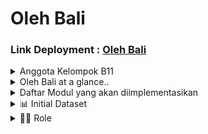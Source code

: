 # Oleh Bali

### Link Deployment : [Oleh Bali](http://ezar-akhdan-olehbali.pbp.cs.ui.ac.id/ 'Oleh Bali Website')

<details>
<summary>Anggota Kelompok B11</summary>

- Yemima Clara Nainggolan (2306245825)
- Nabilah Devina Mu'min (2306245876)
- Rogerio Geraldo Wibhowo (2306245623)
- Ezar Akhdan Shada Surahman (2306165894)
- Alya Rasheeda Yuvana (2306165641)
</details>

<details>
<summary>Oleh Bali at a glance..</summary>
OlehBali: Dari Bali, Bawa Pulang Pesona Bali

Bali selalu menjadi tujuan wisata favorit, baik bagi wisatawan lokal maupun mancanegara. Selain pantai dan pemandangannya yang menawan, Bali juga dikenal dengan kerajinan tangan dan produk khasnya yang menarik. Namun, tidak jarang wisatawan merasa kesulitan untuk menemukan souvenir yang autentik dan terjangkau di tengah banyaknya pilihan yang tersedia. OlehBali hadir untuk menjawab kebutuhan ini.

OlehBali adalah platform digital yang mempermudah wisatawan dalam menemukan dan membeli oleh-oleh khas Bali. Melalui fitur-fitur yang user-friendly, wisatawan dapat menelusuri berbagai pilihan souvenir yang dihasilkan langsung oleh pengrajin lokal. Dengan begitu, setiap produk yang ditawarkan bukan hanya barang, tapi juga mencerminkan nilai budaya dan tradisi Bali.

Beberapa fitur utama dari OlehBali adalah:
- Penjual: Penjual bisa menambahkan produk ke tokonya, mengedit harga, dan mengelola profil toko. Halaman My Products memungkinkan penjual untuk melihat dan mengedit produk, serta menambah atau menghapus produk.
- Profil dan Manajemen Toko: Pembeli bisa mengedit profil (foto, nama, kewarganegaraan). Penjual bisa mengedit informasi toko (foto, nama, alamat, lokasi). Pembeli dapat mencari toko dan memfilter berdasarkan lokasi (kecamatan/kelurahan).
- Katalog Produk (Pembeli): Pembeli bisa mencari dan memfilter produk berdasarkan harga, kategori, dan jumlah like. Setiap produk memiliki halaman detail dengan opsi like, wishlist, dan review.
Wishlist: Pembeli bisa menambah produk ke wishlist, melihat total harga range dari item wishlist, dan menghapus item yang tidak diinginkan.
- Review dan Like: Pembeli bisa memberikan like pada produk dan menulis review. Review akan ditampilkan dengan foto dan username, sementara like bisa digunakan sebagai filter katalog.

OlehBali memberikan manfaat nyata bagi dan pengrajin lokal Bali. Bagi wisatawan, platform ini memudahkan penelusuran dan pembelian souvenir autentik dengan harga yang transparan, sehingga mereka bisa membawa pulang oleh-oleh khas tanpa khawatir dengan harga yang berlebihan. Di sisi lain, pengrajin lokal mendapatkan eksposur lebih luas, memungkinkan produk mereka dikenal oleh pasar yang lebih besar. Dengan ini, OlehBali tidak hanya memfasilitasi transaksi, tetapi juga mendukung keberlangsungan ekonomi kreatif di Bali dan melestarikan warisan budaya melalui karya seni lokal.

</details>

<details>
<summary>Daftar Modul yang akan diimplementasikan</summary>
</details>

<details>
<summary>📊 Initial Dataset</summary>
Dataset diambil dari berbagai website, yaitu:

- [Oleh Bali](http://ezar-akhdan-olehbali.pbp.cs.ui.ac.id/ 'Oleh Bali Website')
- [Wonderful Indonesia](https://www.indonesia.travel/)
- [Travel Passionate](https://travelpassionate.com/)
- [Balipedia](https://balipedia.com/)
- [The Culture Trip](https://theculturetrip.com/)
- [Autentic Indonesia](https://authentic-indonesia.com/blog/10-best-indonesia-souvenirs-gifts/)
- [Laure Wanders](https://www.laurewanders.com/souvenirs-from-indonesia/)
- [Living Nomads](https://livingnomads.com/2024/04/what-to-buy-in-indonesia/)
- [Indonesia Tours](https://www.goindonesiatours.com/indonesia-souvenirs-top-10-souvenirs-buy-indonesia/)
- Google (untuk mencari image)
</details>

<details>
<summary>🧑‍💼 Role</summary>

🧑‍💼💰 **Penjual**
- Melihat _homepage_ yang berisi _product-product_ yang dijual.
- Menambahkan _product_ baru pada toko.
- Mengedit harga _product_ yang dijual.
- Menghapus _product_ yang tidak ingin dijual lagi.
- Mengedit logo toko, _display name_, kota, kecamatan, kelurahan, jalan, dan lokasi pada profil toko.

🧑‍💻🔓 **User Terautentikasi**
- Melihat _homepage_ yang berisi _souvenirs_ dan _wishlist_.
- Melakukan pencarian _product_ dengan filter berdasarkan harga, kategori, dan lokasi.
- Melakukan _sort_ pada product berdasarkan _like_ terbanyak.
- Melihat katalog berisi nama-nama _souvenir_ yang tersedia.
- Melihat _product details_ yang berisi kategori _product_, nama _product_, deskripsi _product_, beserta harga _product_.
- Melakukan _like_ atau _dislike_ pada _product card_.
- Menjadikan _wishlist_ suatu _product_.
- Menghapus suatu _product_ dari _wishlist_.
- Menambahkan _review_ pada suatu _product_.
- Melihat nama-nama toko, alamat toko, serta harga dari suatu product yang sedang dicari.
- Mengedit _profile picture_, _display name_, dan _nationality_ pada laman profil pembeli.

</details>